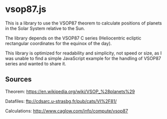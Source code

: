 vsop87.js
=========

This is a library to use the VSOP87 theorem to calculate positions of
planets in the Solar System relative to the Sun.

The library depends on the VSOP87 C series (Heliocentric ecliptic
rectangular coordinates for the equinox of the day).

This library is optimized for readability and simplicity, not speed
or size, as I was unable to find a simple JavaScript example for the
handling of VSOP87 series and wanted to share it.

Sources
-------

Theorem: https://en.wikipedia.org/wiki/VSOP_%28planets%29

Datafiles: ftp://cdsarc.u-strasbg.fr/pub/cats/VI%2F81/

Calculations: http://www.caglow.com/info/compute/vsop87
